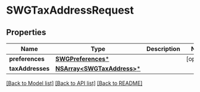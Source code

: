 # SWGTaxAddressRequest

## Properties
Name | Type | Description | Notes
------------ | ------------- | ------------- | -------------
**preferences** | [**SWGPreferences***](SWGPreferences.md) |  | [optional] 
**taxAddresses** | [**NSArray&lt;SWGTaxAddress&gt;***](SWGTaxAddress.md) |  | 

[[Back to Model list]](../README.md#documentation-for-models) [[Back to API list]](../README.md#documentation-for-api-endpoints) [[Back to README]](../README.md)


